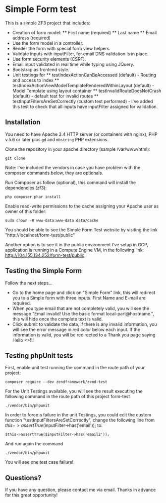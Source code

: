 Simple Form test
==================================================

This is a simple ZF3 project that includes:
 * Creation of form model:
   ** First name (required)
   ** Last name
   ** Email address (required)
 * Use the form model in a controller.
 * Render the form with special form view helpers.
 * Validate inputs with inputFilter, for email DNS validation is in place.
 * Use form security elements (CSRF).
 * Email input validated in real time while typing using JQuery.
 * Bootstrap as frontend style.
 * Unit testings for
    ** testIndexActionCanBeAccessed (default) - Routing and access to index
    ** testIndexActionViewModelTemplateRenderedWithinLayout (default) - Model Template using layout container
    ** testInvalidRouteDoesNotCrash (default) - default test for invalid routes
    ** testInputFiltersAreSetCorrectly (custom test performed) - I've added this test to check that all inputs have inputFilter assigned for validation.

## Installation

You need to have Apache 2.4 HTTP server (or containers with nginx), PHP v.5.6 or later plus `gd` and `mbstring` PHP extensions.

Clone the repository in your apache directory (sample /var/www/html):
```
git clone 
```

Note: I've included the vendors in case you have problem with the composer commands below, they are optionals.

Run Composer as follow (optional), this command will install the dependencies (zf3):
```
php composer.phar install
```

Enable read-write permissions to the cache assigning your Apache user as owner of this folder:
```
sudo chown -R www-data:www-data data/cache
```

You should be able to see the Simple Form Test website by visiting the link "http://localhost/form-test/public"

Another option is to see it in the public environment I've setup in GCP, application is running in a Compute Engine VM, in the following link:
http://104.155.134.252/form-test/public 

## Testing the Simple Form
Follow the next steps...
 * Go to the home page and click on "Simple Form" link, this will redirect you to a Simple form with three inputs. First Name and E-mail are required.
 * When you type email that are not completely valid, you will see the message "Email invalid! Use the basic format local-part@hostname.", this will hide once the complete text is valid.
 * Click submit to validate the data, if there is any invalid information, you will see the error message in red color below each input. If the information is valid, you will be redirected to a Thank you page saying Hello <<firstName lastName>>!!!

## Testing phpUnit tests
First, enable unit test running the command in the route path of your project:
```
composer require --dev zendframework/zend-test
```

For the Unit Testings available, you will see the result executing the following command in the route path of this project form-test
```
./vendor/bin/phpunit
```

In order to force a failure in the unit Testings, you could edit the custom function "testInputFiltersAreSetCorrectly", change the following line from $this->assertTrue($inputFilter->has('email')); to:
```
$this->assertTrue($inputFilter->has('email2'));
```
And run again the command
```
./vendor/bin/phpunit
```
You will see one test case failure!


## Questions?

If you have any question, please contact me via email. Thanks in advance for this great opportunity!

